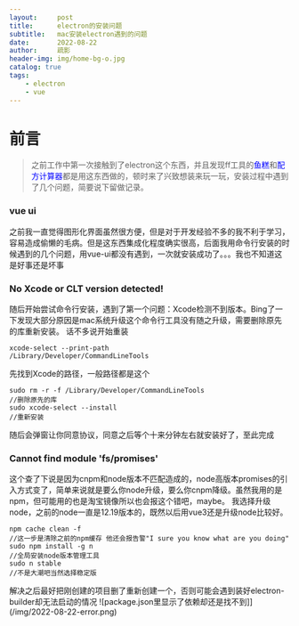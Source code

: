 ```yaml
---
layout:     post
title:     	electron的安装问题
subtitle: 	mac安装electron遇到的问题
date:       2022-08-22
author:     疏影
header-img: img/home-bg-o.jpg
catalog: true
tags:
    - electron
    - vue
---
```


# 前言
>之前工作中第一次接触到了electron这个东西，并且发现ff工具的<font color=blue>鱼糕</font>和<font color=blue>配方计算器</font>都是用这东西做的，顿时来了兴致想装来玩一玩，安装过程中遇到了几个问题，简要说下留做记录。

### vue ui
之前我一直觉得图形化界面虽然很方便，但是对于开发经验不多的我不利于学习，容易造成偷懒的毛病。但是这东西集成化程度确实很高，后面我用命令行安装的时候遇到的几个问题，用vue-ui都没有遇到，一次就安装成功了。。。我也不知道这是好事还是坏事

### No Xcode or CLT version detected!
随后开始尝试命令行安装，遇到了第一个问题：Xcode检测不到版本。Bing了一下发现大部分原因是mac系统升级这个命令行工具没有随之升级，需要删除原先的库重新安装。
话不多说开始重装
```
xcode-select --print-path
/Library/Developer/CommandLineTools
```
先找到Xcode的路径，一般路径都是这个
```
sudo rm -r -f /Library/Developer/CommandLineTools
//删除原先的库
sudo xcode-select --install
//重新安装
```
随后会弹窗让你同意协议，同意之后等个十来分钟左右就安装好了，至此完成

### Cannot find module 'fs/promises'
这个查了下说是因为cnpm和node版本不匹配造成的，node高版本promises的引入方式变了，简单来说就是要么你node升级，要么你cnpm降级。虽然我用的是npm，但可能用的也是淘宝镜像所以也会报这个错吧，maybe。
我选择升级node，之前的node一直是12.19版本的，既然以后用vue3还是升级node比较好。
```
npm cache clean -f
//这一步是清除之前的npm缓存 他还会报告警"I sure you know what are you doing"
sudo npm install -g n
//全局安装node版本管理工具
sudo n stable
//不是大潮吧当然选择稳定版
```
解决之后最好把刚创建的项目删了重新创建一个，否则可能会遇到装好electron-builder却无法启动的情况
![package.json里显示了依赖却还是找不到]](/img/2022-08-22-error.png)